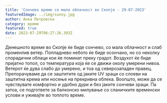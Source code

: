 ```yaml
---
title: 'Сончево време со мала облачност во Скопје - 29-07-2023'
featuredImage: ../img/sunny.jpg
author: Анка Петровска
category: време
featured: true
date: 2023-07-29T06:27:26.393Z
---
```

Денешното време во Скопје ќе биде сончево, со мала облачност и слаб променлив ветер. Попладнево небото ќе биде осончано, но со неколку спорадични облаци кои ќе поминат преку градот. Воздухот ќе биде пријатно топол, со температура која ќе се движи околу умерени нивоа. Ветерот ќе дува слабо до умерено, и тоа од северозападен правец. Препорачуваме да се заштитите од јаките UV зраци со слоеви на заштитна крема или носење на прекривна облека. Воопшто, може да се чувствувате комфортно и удобно дури и без јаките сончеви зраци. Па затоа, се подгответе за балконско милување со сланичките временски услови и уживајте во топлото време.